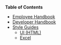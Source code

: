 **Table of Contents**

- [Employee Handbook](handbook/)<br>
- [Developer Handbook](developer/)<br>
- [Style Guides](style/)
  - [UI (HTML)](style/ui.html)
  - [Excel](style/excel.html)
